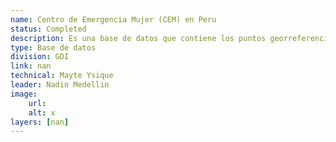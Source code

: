 ```yaml
---
name: Centro de Emergencia Mujer (CEM) en Peru 
status: Completed
description: Es una base de datos que contiene los puntos georreferenciados de los 355 Centros de Emergencia en Peru. Estos centros  brindan servicios públicos especializados y gratuitos, de atención integral y multidisciplinaria, para víctimas de violencia contra las mujeres y los integrantes del grupo familiar y personas afectadas por violencia sexual.
type: Base de datos
division: GDI
link: nan
technical: Mayte Ysique
leader: Nadin Medellin
image: 
    url: 
    alt: x
layers: [nan]
---
```

    